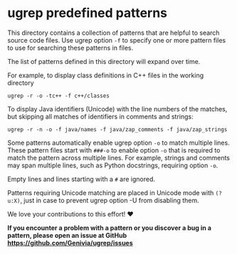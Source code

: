 ugrep predefined patterns
=========================

This directory contains a collection of patterns that are helpful to search
source code files.  Use ugrep option `-f` to specify one or more pattern files
to use for searching these patterns in files.

The list of patterns defined in this directory will expand over time.

For example, to display class definitions in C++ files in the working directory

    ugrep -r -o -tc++ -f c++/classes

To display Java identifiers (Unicode) with the line numbers of the matches, but
skipping all matches of identifiers in comments and strings:

    ugrep -r -n -o -f java/names -f java/zap_comments -f java/zap_strings

Some patterns automatically enable ugrep option `-o` to match multiple lines.
These pattern files start with `###-o` to enable option `-o` that is required
to match the pattern across multiple lines.  For example, strings and comments
may span multiple lines, such as Python docstrings, requiring option `-o`.

Empty lines and lines starting with a `#` are ignored.

Patterns requiring Unicode matching are placed in Unicode mode with `(?u:X)`,
just in case to prevent ugrep option -U from disabling them.

We love your contributions to this effort! ❤️

**If you encounter a problem with a pattern or you discover a bug in a pattern,
please open an issue at GitHub https://github.com/Genivia/ugrep/issues**

